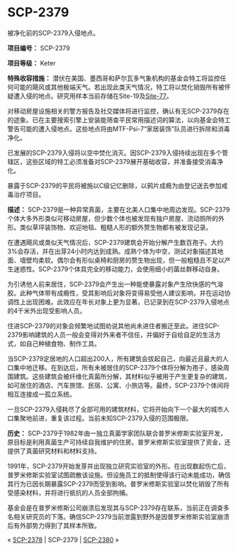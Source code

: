 # SCP-2379
                        




被净化前的SCP-2379入侵地点。



**项目编号：** SCP-2379

**项目等级：** Keter

**特殊收容措施：** 潜伏在美国、墨西哥和萨尔瓦多气象机构的基金会特工将监控任何可能的飓风或其他极端天气。若出现此类天气情况，特工将以焚化销毁所有被怀疑遭入侵的地点。研究用样本当前存储在Site-19及[Site-77](/secure-facility-dossier-site-77)。

对移动房屋设施相关的警方报告及社交媒体将进行监控，确认有无SCP-2379存在的迹象。已在主要搜索引擎上安装能筛查平民常用描述词的算法，以向基金会特工警告可能的遭入侵地点。这些地点将由MTF-Psi-7“家居装饰”队员进行拆除和消毒净化。

已发展的SCP-2379入侵将以空中焚化消灭。因SCP-2379入侵持续出现在多个管辖区，这些区域的特工必须准备对SCP-2379展开基础收容，并准备接受消毒净化。

暴露于SCP-2379的平民将被施以C级记忆删除，以鸦片成瘾为由登记送去参加戒毒治疗项目。

**描述：** SCP-2379是一种异常真菌，主要在北美人口集中地周边发现。SCP-2379个体大多外形类似可移动房屋，但少数个体也被发现有独户房屋、流动厕所的外形。类似草坪装饰物、欢迎地毯、粗糙人形的额外赘生物都有被发现记录。

在遭遇飓风或类似天气情况后，SCP-2379建筑会开始分解产生数百孢子。大约3%会存活，并在出芽24小时内达到成熟。成熟个体为中空，测试对象描述其地面、墙壁均柔软。偶尔会有形似桌椅和厨房的赘生物出现，但一般粗糙且不足以产生迷惑性。SCP-2379个体具完全的移动能力，会使用细小的菌丝群移动自身。

为引诱他人前来居住，SCP-2379会产生出一种能使暴露对象产生欣快感的气溶胶。此种气体带有成瘾性，受其影响后对象将变得易受他人建议影响，并在运动协调性上出现困难。此效应在年长对象上更为显著。已记录到在SCP-2379入侵地点的4千米外出现受影响人员。

住进SCP-2379的对象会频繁地试图劝说其他尚未进住者搬迁至此。进住SCP-2379影响建筑的人员一般会变得对外来者不信任，并偏好于自给自足的生活方式，如自己种植食物、制作工具。

当SCP-2379定居地的人口超出200人，所有建筑会拔起自己，向最近且最大的人口集中地迁移。在到达后，所有未被居住的SCP-2379个体将分解为孢子，感染周围建筑。这些建筑会被纤维化真菌所分解，其材料似乎被用于产生更复杂的建筑，如可居住的酒店、汽车旅馆、民宿、公寓、小旅店等。最终，SCP-2379个体间将相互连接成一孤立系统。

一旦SCP-2379入侵耗尽了全部可用的建筑材料，它将开始向下一个最大的城市人口集聚地前进，重复该过程。当前未知SCP-2379入侵的范围极限。

**历史：** SCP-2379于1982年由一独立真菌学家团队联合普罗米修斯实验室开发，原目标是利用真菌生产可持续自我维护的住房。普罗米修斯实验室提供了资金，还提供了真菌研究材料和材料支持。

1991年，SCP-2379开始发芽并出现独立研究实验室的外形。在出现数起伤亡后，普罗米修斯实验室试图疏散该设施。但设施员工的抵制使得该行动未能成功，确信其行为已因长期暴露SCP-2379而受到影响。普罗米修斯实验室以焚化销毁了所有受感染材料，并将进行抵抗的人员全部拘捕。

基金会是在普罗米修斯公司崩溃后发现其与SCP-2379存在联系，当前正在调查多名相关研究员的下落。确信SCP-2379当前泄露到野外是因普罗米修斯实验室崩溃后有外部势力得到了其样本所致。



« <a shape='rect' class='newpage' href='/scp-2378'>SCP-2378</a> | SCP-2379 | [SCP-2380](/scp-2380) »





                    